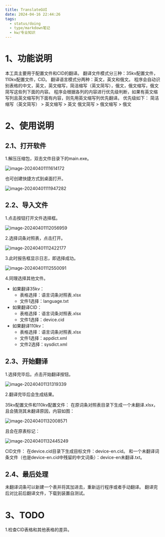 ```yaml
---
title: TranslateGUI
date: 2024-04-16 22:44:26
tags:
  - status/doing
  - type/markdown笔记
  - kw/专业知识
---
```


# 1、功能说明

本工具主要用于配置文件和CID的翻译。
翻译文件模式分三种：35kv配置文件，110kv配置文件，CID。
翻译语言模式分两种：英文，英文和俄文。
程序会自动识别表格的中文，英文，英文缩写，简洁缩写（英文简写），俄文，俄文缩写，俄文简写这些列下面的内容。
程序会根据各列的内容进行优先级判断，如果有英文缩写列且英文缩写列下面有内容，则先用英文缩写列优先翻译。
优先级如下：
简洁缩写（英文简写） > 英文缩写 > 英文
俄文简写 > 俄文缩写 > 俄文

# 2、使用说明

## 2.1、打开软件

1.解压压缩包，双击文件目录下的main.exe。

![image-20240401111614172](https://sandox-1304793847.cos.ap-chongqing.myqcloud.com//photo/image-20240401111614172.png)

也可创建快捷方式到桌面打开。

![image-20240401111947282](https://sandox-1304793847.cos.ap-chongqing.myqcloud.com//photo/image-20240401111947282.png)

## 2.2、导入文件

1.点击按钮打开文件选择框。

![image-20240401112056959](https://sandox-1304793847.cos.ap-chongqing.myqcloud.com//photo/image-20240401112056959.png)

2.选择词条对照表，点击打开。

![image-20240401112422177](https://sandox-1304793847.cos.ap-chongqing.myqcloud.com//photo/image-20240401112422177.png)

3.此时报告框显示日志，即选择成功。

![image-20240401112550091](https://sandox-1304793847.cos.ap-chongqing.myqcloud.com//photo/image-20240401112550091.png)

4.同理选择其他文件。

- 如果翻译35kv：
    - ​表格选择：语言词条对照表.xlsx
    - ​文件1选择：language.txt
- 如果翻译CID：
    - ​表格选择：语言词条对照表.xlsx
    - ​文件1选择：device.cid
- 如果翻译110kv：
    - ​表格选择：语言词条对照表.xlsx
    - ​文件1选择：appdict.xml
    - ​文件2选择：sysdict.xml

## 2.3、开始翻译

1.选择完毕后。点击开始翻译按钮。

![image-20240401131319339](https://sandox-1304793847.cos.ap-chongqing.myqcloud.com//photo/image-20240401131319339.png)

2.翻译完毕后会生成结果。

35kv配置文件和110kv配置文件：
在原词条对照表目录下生成一个未翻译.xlsx，且会猜测其未翻译原因，内容如图：

![image-20240401132008571](https://sandox-1304793847.cos.ap-chongqing.myqcloud.com//photo/image-20240401132008571.png)

且会在原表标记：

![image-20240401132445249](https://sandox-1304793847.cos.ap-chongqing.myqcloud.com//photo/image-20240401132445249.png)

CID文件：
在device.cid目录下生成目标文件：device-en.cid。
和一个未翻译词条文件（也是device-en.cid中残留的中文词条）：device-en未翻译.txt。

## 2.4、最后处理

未翻译词条可以新建一个表并将其加进去，重新运行程序或者手动翻译。
翻译完后对比前后翻译文件，下载到装置自测试。

# 3、TODO

1.检查CID表格和其他表格的差异。
